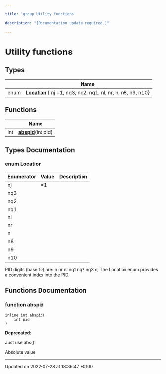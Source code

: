 ```yaml
---

title: 'group Utility functions'

description: "[Documentation update required.]"

---
```


# Utility functions



## Types

|                | Name           |
| -------------- | -------------- |
| enum| **[Location](/documentation/code/modules/group__mcutils__utils/#enum-location)** { nj =1, nq3, nq2, nq1, nl, nr, n, n8, n9, n10} |

## Functions

|                | Name           |
| -------------- | -------------- |
| int | **[abspid](/documentation/code/modules/group__mcutils__utils/#function-abspid)**(int pid) |

## Types Documentation

### enum Location

| Enumerator | Value | Description |
| ---------- | ----- | ----------- |
| nj | =1|   |
| nq3 | |   |
| nq2 | |   |
| nq1 | |   |
| nl | |   |
| nr | |   |
| n | |   |
| n8 | |   |
| n9 | |   |
| n10 | |   |




PID digits (base 10) are: n nr nl nq1 nq2 nq3 nj The Location enum provides a convenient index into the PID. 



## Functions Documentation

### function abspid

```
inline int abspid(
    int pid
)
```


**Deprecated**: 

Just use abs()! 

Absolute value 






-------------------------------

Updated on 2022-07-28 at 18:36:47 +0100
